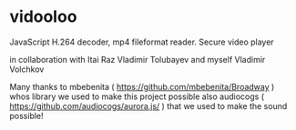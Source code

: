 # vidooloo
JavaScript H.264 decoder, mp4 fileformat reader. Secure video player


in collaboration with
Itai Raz
Vladimir Tolubayev
and myself
Vladimir Volchkov

Many thanks to
mbebenita ( https://github.com/mbebenita/Broadway )
whos library we used to make this project possible
also
audiocogs ( https://github.com/audiocogs/aurora.js/ )
that we used to make the sound possible!
